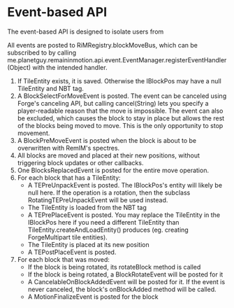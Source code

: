 Event-based API
=======================

The event-based API is designed to isolate users from 

All events are posted to RiMRegistry.blockMoveBus, which can be subscribed to by calling me.planetguy.remaininmotion.api.event.EventManager.registerEventHandler(Object) with the intended handler.

1. If TileEntity exists, it is saved. Otherwise the IBlockPos may have a null TileEntity and NBT tag.
2. A BlockSelectForMoveEvent is posted. The event can be canceled using Forge's canceling API, but calling cancel(String) lets you specify a player-readable reason that the move is impossible. The event can also be excluded, which causes the block to stay in place but allows the rest of the blocks being moved to move. This is the only opportunity to stop movement.
3. A BlockPreMoveEvent is posted when the block is about to be overwritten with RemIM's spectres.
4. All blocks are moved and placed at their new positions, without triggering block updates or other callbacks.
5. One BlocksReplacedEvent is posted for the entire move operation.
6. For each block that has a TileEntity:
   - A TEPreUnpackEvent is posted. The IBlockPos's entity will likely be null here. If the operation is a rotation, then the subclass RotatingTEPreUnpackEvent will be used instead.
   - The TileEntity is loaded from the NBT tag
   - A TEPrePlaceEvent is posted. You may replace the TileEntity in the IBlockPos here if you need a different TileEntity than TileEntity.createAndLoadEntity() produces (eg. creating ForgeMultipart tile entities).
   - The TileEntity is placed at its new position
   - A TEPostPlaceEvent is posted.
7. For each block that was moved:
   - If the block is being rotated, its rotateBlock method is called
   - If the block is being rotated, a BlockRotateEvent will be posted for it
   - A CancelableOnBlockAddedEvent will be posted for it. If the event is never canceled, the block's onBlockAdded method will be called.
   - A MotionFinalizeEvent is posted for the block
